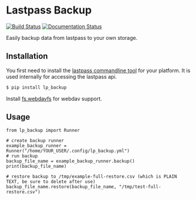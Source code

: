 # Lastpass Backup
[![Build Status](https://travis-ci.org/rickh94/lp_backup.svg?branch=master)](https://travis-ci.org/rickh94/lp_backup)
[![Documentation Status](https://readthedocs.org/projects/lastpass-local-backup/badge/?version=latest)](https://lastpass-local-backup.readthedocs.io/en/latest/?badge=latest)

Easily backup data from lastpass to your own storage.

## Installation

You first need to install the [lastpass commandline
tool](https://github.com/lastpass/lastpass-cli) for your platform.
It is used internally for accessing the lastpass api.

```bash
$ pip install lp_backup
```

Install [fs.webdavfs](https://github.com/damndam/webdavfs) for webdav support.

## Usage

```
from lp_backup import Runner

# create backup runner
example_backup_runner = Runner("/home/YOUR_USER/.config/lp_backup.yml")
# run backup
backup_file_name = example_backup_runner.backup()
print(backup_file_name)

# restore backup to /tmp/example-full-restore.csv (which is PLAIN TEXT, be sure to delete after use)
backup_file_name.restore(backup_file_name, "/tmp/test-full-restore.csv")

```


